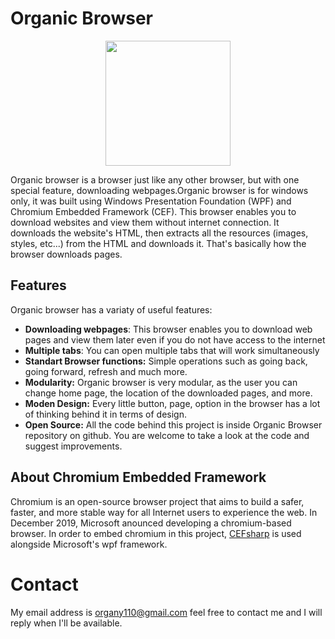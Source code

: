 # Organic Browser


<p align="center">
<img src="https://i.imgur.com/5cSpxTr.png" Height="200" style="float: center;"/>
</p>

Organic browser is a browser just like any other browser, but with one special feature, downloading webpages.Organic browser is for windows only, it was built using Windows Presentation Foundation (WPF) and Chromium Embedded Framework (CEF). 
This browser enables you to download websites and view them without internet connection. It downloads the website's HTML, then extracts all the resources (images, styles, etc...) from the HTML and downloads it. That's basically how the browser downloads pages.

## Features
Organic browser has a variaty of useful features:
 - **Downloading webpages**: This browser enables you to download web pages and view them 
 later even if you do not have access to the internet
 - **Multiple tabs**: You can open multiple tabs that will work simultaneously
 - **Standart Browser functions:** Simple operations such as going back, going forward, refresh and much more.
 - **Modularity:** Organic browser is very modular, as the user you can change home page,
 the location of the downloaded pages, and more.
 - **Moden Design:** Every little button, page, option in the browser has a lot of thinking behind it in terms of design.
 - **Open Source:** All the code behind this project is inside Organic Browser repository on github. You are welcome to take a look at the code and suggest improvements.
 
 ## About Chromium Embedded Framework
 Chromium is an open-source browser project that aims to build a safer, faster, and more stable way for all Internet users to experience the web. In December 2019, Microsoft anounced developing a chromium-based browser. In order to embed chromium in this project, [CEFsharp](https://github.com/cefsharp/CefSharp) is used alongside Microsoft's wpf framework.
 
 # Contact
 My email address is organy110@gmail.com feel free to contact me and I will reply when I'll be available.

